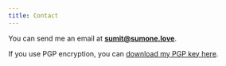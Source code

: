 ```yaml
---
title: Contact
---
```


You can send me an email at **[sumit@sumone.love](mailto:sumit@sumone.love)**.

If you use PGP encryption, you can [download my PGP key here](/pgp.asc).

